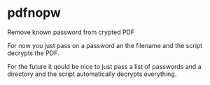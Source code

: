 pdfnopw
=======

Remove known password from crypted PDF


For now you just pass on a password an the filename and the script decrypts the PDF.

For the future it qould be nice to just pass a list of passwords and a directory and the script automatically decrypts everything.